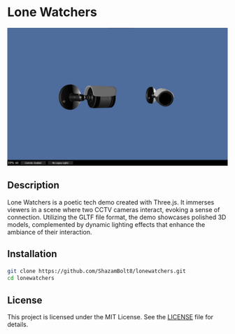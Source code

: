 # Lone Watchers

![Preview](/assets/realm_2.jpg)

## Description

Lone Watchers is a poetic tech demo created with Three.js. It immerses viewers in a scene where two CCTV cameras interact, evoking a sense of connection. Utilizing the GLTF file format, the demo showcases polished 3D models, complemented by dynamic lighting effects that enhance the ambiance of their interaction.

## Installation

```bash
git clone https://github.com/ShazamBolt8/lonewatchers.git
cd lonewatchers
```

## License

This project is licensed under the MIT License. See the [LICENSE](LICENSE) file for details.
